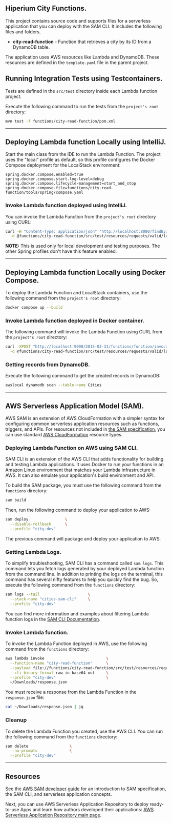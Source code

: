 ## Hiperium City Functions.

This project contains source code and supports files for a serverless application that you can deploy with the SAM CLI.
It includes the following files and folders.

- **city-read-function** - Function that retrieves a city by its ID from a DynamoDB table.

The application uses AWS resources like Lambda and DynamoDB.
These resources are defined in the `template.yaml` file in the parent project.

## Running Integration Tests using Testcontainers.
Tests are defined in the `src/test` directory inside each Lambda function project.

Execute the following command to run the tests from the `project's root` directory:
```bash
mvn test -f functions/city-read-function/pom.xml
```


---
## Deploying Lambda function Locally using IntelliJ.
Start the main class from the IDE to run the Lambda Function.
The project uses the "local" profile as default,
so this profile configures the Docker Compose deployment for the LocalStack environment:

```properties
spring.docker.compose.enabled=true
spring.docker.compose.start.log-level=debug
spring.docker.compose.lifecycle-management=start_and_stop
spring.docker.compose.file=functions/city-read-function/tools/spring/compose.yaml
```

### Invoke Lambda function deployed using IntelliJ.
You can invoke the Lambda Function from the `project's root` directory using CURL:
```bash
curl -H "Content-Type: application/json" "http://localhost:8080/findById" \
  -d @functions/city-read-function/src/test/resources/requests/valid/lambda-valid-id-request.json
```

**NOTE:** This is used only for local development and testing purposes.
The other Spring profiles don't have this feature enabled.


---
## Deploying Lambda function Locally using Docker Compose.
To deploy the Lambda Function and LocalStack containers, use the following command from the `project's root` directory:
```bash
docker compose up --build
```

### Invoke Lambda function deployed in Docker container.
The following command will invoke the Lambda Function using CURL from the `project's root` directory:
```bash
curl -XPOST "http://localhost:9000/2015-03-31/functions/function/invocations" \
  -d @functions/city-read-function/src/test/resources/requests/valid/lambda-valid-id-request.json
```

### Getting records from DynamoDB.
Execute the following command to get the created records in DynamoDB:
```bash
awslocal dynamodb scan --table-name Cities
```


---
## AWS Serverless Application Model (SAM).
AWS SAM is an extension of AWS CloudFormation with a simpler syntax for configuring common serverless application resources such as functions, triggers, and APIs.
For resources not included in [the SAM specification](https://github.com/awslabs/serverless-application-model/blob/master/versions/2016-10-31.md), you can use standard [AWS CloudFormation](https://docs.aws.amazon.com/AWSCloudFormation/latest/UserGuide/aws-template-resource-type-ref.html) resource types.

### Deploying Lambda Function on AWS using SAM CLI.
SAM CLI is an extension of the AWS CLI that adds functionality for building and testing Lambda applications.
It uses Docker to run your functions in an Amazon Linux environment that matches your Lambda infrastructure in AWS.
It can also emulate your application's build environment and API.

To build the SAM package, you must use the following command from the `functions` directory:
```bash
sam build
```

Then, run the following command to deploy your application to AWS:
```bash
sam deploy                \
  --disable-rollback      \
  --profile "city-dev"
```

The previous command will package and deploy your application to AWS.

### Getting Lambda Logs.
To simplify troubleshooting, SAM CLI has a command called `sam logs`.
This command lets you fetch logs generated by your deployed Lambda function from the command line.
In addition to printing the logs on the terminal, this command has several nifty features to help you quickly find the bug.
So, execute the following command from the `functions` directory:

```bash
sam logs --tail                     \
  --stack-name "cities-sam-cli"     \
  --profile "city-dev"
```

You can find more information and examples about filtering Lambda function logs in the [SAM CLI Documentation](https://docs.aws.amazon.com/serverless-application-model/latest/developerguide/serverless-sam-cli-logging.html).

### Invoke Lambda function.
To invoke the Lambda Function deployed in AWS, use the following command from the `functions` directory:
```bash
aws lambda invoke                           \
  --function-name "city-read-function"      \
  --payload file://functions/city-read-function/src/test/resources/requests/valid/lambda-valid-id-request.json \
  --cli-binary-format raw-in-base64-out     \
  --profile "city-dev"                      \
  ~/Downloads/response.json
```

You must receive a response from the Lambda Function in the `response.json` file:
```bash
cat ~/Downloads/response.json | jq
```

### Cleanup
To delete the Lambda Function you created, use the AWS CLI. 
You can run the following command from the `functions` directory:
```bash
sam delete                  \
  --no-prompts              \
  --profile "city-dev"
```

---
## Resources
See the [AWS SAM developer guide](https://docs.aws.amazon.com/serverless-application-model/latest/developerguide/what-is-sam.html) for an introduction to SAM specification, the SAM CLI, and serverless application concepts.

Next, you can use AWS Serverless Application Repository to deploy ready-to-use Apps and learn how authors developed their applications:
[AWS Serverless Application Repository main page](https://aws.amazon.com/serverless/serverlessrepo/).
